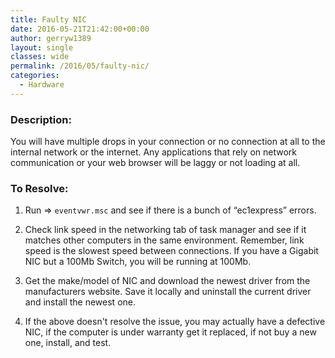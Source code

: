 ```yaml
---
title: Faulty NIC
date: 2016-05-21T21:42:00+00:00
author: gerryw1389
layout: single
classes: wide
permalink: /2016/05/faulty-nic/
categories:
  - Hardware
---
```

<!--more-->

### Description:

You will have multiple drops in your connection or no connection at all to the internal network or the internet. Any applications that rely on network communication or your web browser will be laggy or not loading at all.

### To Resolve:

1. Run => `eventvwr.msc` and see if there is a bunch of &#8220;ec1express&#8221; errors.

2. Check link speed in the networking tab of task manager and see if it matches other computers in the same environment. Remember, link speed is the slowest speed between connections. If you have a Gigabit NIC but a 100Mb Switch, you will be running at 100Mb.

3. Get the make/model of NIC and download the newest driver from the manufacturers website. Save it locally and uninstall the current driver and install the newest one.

4. If the above doesn't resolve the issue, you may actually have a defective NIC, if the computer is under warranty get it replaced, if not buy a new one, install, and test.